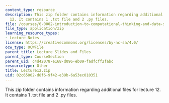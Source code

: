 ```yaml
---
content_type: resource
description: This zip folder contains information regarding additional files for lecture
  12. It contains 1 .txt file and 2 .py files.
file: /courses/6-0002-introduction-to-computational-thinking-and-data-science-fall-2016/02c65002d8f69f42e39b6a53ec010351_Lecture12.zip
file_type: application/zip
learning_resource_types:
- Lecture Notes
license: https://creativecommons.org/licenses/by-nc-sa/4.0/
ocw_type: OCWFile
parent_title: Lecture Slides and Files
parent_type: CourseSection
parent_uid: c4d42078-e168-d096-eb09-fadfcff2fabc
resourcetype: Other
title: Lecture12.zip
uid: 02c65002-d8f6-9f42-e39b-6a53ec010351
---
```

This zip folder contains information regarding additional files for lecture 12. It contains 1 .txt file and 2 .py files.